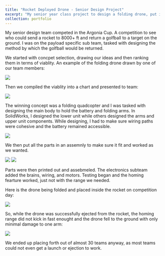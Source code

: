 ```yaml
---
title: "Rocket Deployed Drone - Senior Design Project"
excerpt: "My senior year class project to design a folding drone, put it inside and rocket, and send it to 8000 ft. <br/><img src='/images/PayloadFullRender.JPG'>"
collection: portfolio
---
```


My senior design team competed in the Argonia Cup. A competition to see who could send a rocket to 8000+ ft and return a golfball to a target on the ground.
I was on the payload specific sub team, tasked with designing the method by which the golfball would be returned.

We started with concpet selection, drawing our ideas and then ranking them in terms of viablity. An example of the folding drone drawn by one of our team members:

<img src='/images/FoldingDrone.JPG'>

Then we compiled the viablity into a chart and presented to team:

<img src='/images/ConceptSelection.JPG'>

The winning concept was a folding quadcopter and I was tasked with designing the main body to hold the battery and folding arms.
In SolidWorks, I designed the lower unit while others designed the arms and upper unit components. While designing, I had to make sure wiring paths were cohesive and the battery remained accessible.

<img src='/images/LowerBody.JPG'>

 We then put all the parts in an assemnly to make sure it fit and worked as we wanted.

<img src='/images/PayloadFullRender.JPG'>
<img src='/images/FullAssemblyMotionColorHD.gif'>

Parts were then printed out and assebmeled. The electronics subteam added the brains, wiring, and motors. Testing began and the homing fearture worked, just not with the range we needed. 

Here is the drone being folded and placed inside the rocket on competition day:

<img src='/images/IntoRocket.jpg'>

So, while the drone was successfully ejected from the rocket, the homing range did not kick in fast enought and the drone fell to the ground with only minimal damage to one arm:

<img src='/images/OnGround.jpg'>

We ended up placing forth out of almost 30 teams anyway, as most teams could not even get a launch or ejection to work.
